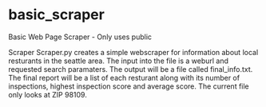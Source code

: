 # basic_scraper
Basic Web Page Scraper - Only uses public

Scraper
Scraper.py creates a simple webscraper for information about local resturants in the seattle area.
The input into the file is a weburl and requested search paramaters. The output will be a file called
final_info.txt. The final report will be a list of each resturant along with its number of inspections,
highest inspection score and average score. The current file only looks at ZIP 98109.